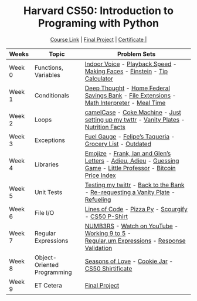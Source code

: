 
<div align=center>
    <h1> Harvard CS50: Introduction to Programing with Python </h1>
</div>

<div align=center>
    <a href="https://cs50.harvard.edu/python/">Course Link</a> |
    <a href="https://github.com/matheusaver/CS50_Python/tree/main/week_9/project">Final Project</a> |
    <a href="https://cs50.harvard.edu/certificates/aaed8e30-6d46-4bbc-a7a5-65514a4643a9">Certificate </a> |
</div>

<div align="center">

|Weeks|Topic|Problem Sets|
|-----|-----------|----|
|Week 0 | Functions, Variables|[Indoor Voice](https://github.com/matheusaver/CS50_Python/blob/main/week_0/indoor/indoor.py) - [Playback Speed](https://github.com/matheusaver/CS50_Python/blob/main/week_0/playback/playback.py) - [Making Faces](https://github.com/matheusaver/CS50_Python/blob/main/week_0/faces/faces.py) - [Einstein](https://github.com/matheusaver/CS50_Python/blob/main/week_0/einstein/einstein.py) - [Tip Calculator](https://github.com/matheusaver/CS50_Python/blob/main/week_0/tip/tip.py)|
|Week 1| Conditionals |[Deep Thought](https://github.com/matheusaver/CS50_Python/blob/main/week_1/deep/deep.py) - [Home Federal Savings Bank](https://github.com/matheusaver/CS50_Python/blob/main/week_1/bank/bank.py) - [File Extensions](https://github.com/matheusaver/CS50_Python/blob/main/week_1/extensions/extensions.py) - [Math Interpreter](https://github.com/matheusaver/CS50_Python/blob/main/week_1/interpreter/interpreter.py) - [Meal Time](https://github.com/matheusaver/CS50_Python/blob/main/week_1/meal/meal.py)
|Week 2 | Loops |[camelCase](https://github.com/matheusaver/CS50_Python/blob/main/week_2/camel/camel.py) - [Coke Machine](https://github.com/matheusaver/CS50_Python/blob/main/week_2/coke/coke.py) - [Just setting up my twttr](https://github.com/matheusaver/CS50_Python/blob/main/week_2/twttr/twttr.py) - [Vanity Plates](https://github.com/matheusaver/CS50_Python/blob/main/week_2/plates/plates.py) - [Nutrition Facts](https://github.com/matheusaver/CS50_Python/blob/main/week_2/nutrition/nutrition.py)|
|Week 3| Exceptions | [Fuel Gauge](https://github.com/matheusaver/CS50_Python/blob/main/week_3/fuel/fuel.py) - [Felipe’s Taqueria](https://github.com/matheusaver/CS50_Python/blob/main/week_3/taqueria/taqueria.py) - [Grocery List](https://github.com/matheusaver/CS50_Python/blob/main/week_3/grocery/grocery.py) - [Outdated](https://github.com/matheusaver/CS50_Python/blob/main/week_3/outdated/outdated.py)|
|Week 4 | Libraries | [Emojize](https://github.com/matheusaver/CS50_Python/blob/main/week_4/emojize/emojize.py) - [Frank, Ian and Glen’s Letters](https://github.com/matheusaver/CS50_Python/blob/main/week_4/figlet/figlet.py) - [Adieu, Adieu](https://github.com/matheusaver/CS50_Python/blob/main/week_4/adieu/adieu.py) - [Guessing Game](https://github.com/matheusaver/CS50_Python/blob/main/week_4/game/game.py) - [Little Professor](https://github.com/matheusaver/CS50_Python/blob/main/week_4/professor/professor.py) - [Bitcoin Price Index](https://github.com/matheusaver/CS50_Python/blob/main/week_4/bitcoin/bitcoin.py)
| Week 5 | Unit Tests | [Testing my twittr](https://github.com/matheusaver/CS50_Python/blob/main/week_5/twttr/twttr.py) - [Back to the Bank](https://github.com/matheusaver/CS50_Python/blob/main/week_5/bank/bank.py) - [Re-requesting a Vanity Plate](https://github.com/matheusaver/CS50_Python/blob/main/week_5/plates/plates.py) - [Refueling](https://github.com/matheusaver/CS50_Python/blob/main/week_5/fuel/fuel.py)|
|Week 6 | File I/O | [Lines of Code](https://github.com/matheusaver/CS50_Python/tree/main/week_6/lines) - [Pizza Py](https://github.com/matheusaver/CS50_Python/tree/main/week_6/pizza) - [Scourgify](https://github.com/matheusaver/CS50_Python/blob/main/week_6/scourgify/scourgify.py) - [CS50 P-Shirt](https://github.com/matheusaver/CS50_Python/blob/main/week_6/shirt/shirt.py)
|Week 7 | Regular Expressions | [NUMB3RS](https://github.com/matheusaver/CS50_Python/blob/main/week_7/numb3rs/numb3rs) - [Watch on YouTube](https://github.com/matheusaver/CS50_Python/blob/main/week_7/watch/watch.py) - [Working 9 to 5](https://github.com/matheusaver/CS50_Python/tree/main/week_7/working) - [Regular,um,Expressions](https://github.com/matheusaver/CS50_Python/tree/main/week_7/um) - [Response Validation](https://github.com/matheusaver/CS50_Python/blob/main/week_7/response/response.py)
|Week 8 | Object-Oriented Programming | [Seasons of Love](https://github.com/matheusaver/CS50_Python/tree/main/week_8/seasons) - [Cookie Jar](https://github.com/matheusaver/CS50_Python/tree/main/week_8/jar) - [CS50 Shirtificate](https://github.com/matheusaver/CS50_Python/blob/main/week_8/shirtificate/shirtificate.py)
|Week 9 | ET Cetera | [Final Project](https://github.com/matheusaver/CS50_Python/tree/main/week_9/project)

















</div>
